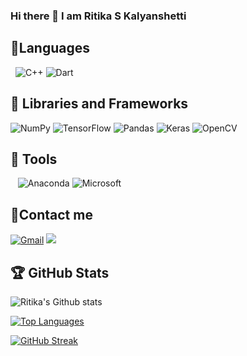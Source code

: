 ### Hi there 👋 I am Ritika S Kalyanshetti


## 🔡Languages
<a href=""><img alt="" src="https://img.shields.io/badge/Python-3776AB?style=for-the-badge&logo=python&logoColor=white" /></a>
<a href=""><img alt="" src="https://img.shields.io/badge/C-00599C?style=for-the-badge&logo=c&logoColor=white" /></a>
![C++](https://img.shields.io/badge/c++-%2300599C.svg?style=for-the-badge&logo=c%2B%2B&logoColor=white)
![Dart](https://img.shields.io/badge/dart-%230175C2.svg?style=for-the-badge&logo=dart&logoColor=white)

## 🧰 Libraries and Frameworks

![NumPy](https://img.shields.io/badge/numpy-%23013243.svg?style=for-the-badge&logo=numpy&logoColor=white)
![TensorFlow](https://img.shields.io/badge/TensorFlow-%23FF6F00.svg?style=for-the-badge&logo=TensorFlow&logoColor=white)
![Pandas](https://img.shields.io/badge/pandas-%23150458.svg?style=for-the-badge&logo=pandas&logoColor=white)
![Keras](https://img.shields.io/badge/Keras-%23D00000.svg?style=for-the-badge&logo=Keras&logoColor=white)
![OpenCV](https://img.shields.io/badge/opencv-%23white.svg?style=for-the-badge&logo=opencv&logoColor=white)
<a href=""><img alt="" src="https://img.shields.io/badge/Node.js-43853D?style=for-the-badge&logo=node.js&logoColor=white" /></a>
<a href=""><img alt="" src="https://img.shields.io/badge/Express.js-000000?style=for-the-badge&logo=express&logoColor=white" /></a>
<a href=""><img alt="" src="https://img.shields.io/badge/React-20232A?style=for-the-badge&logo=react&logoColor=61DAFB" /></a>

## 🔧 Tools

<a href=""><img alt="" src="https://img.shields.io/badge/Git-F05032?style=for-the-badge&logo=git&logoColor=white" /></a>
<a href=""><img alt="" src="https://img.shields.io/badge/GitHub-100000?style=for-the-badge&logo=github&logoColor=white" /></a>
<a href=""><img alt="" src="https://img.shields.io/badge/Jupyter-F37626.svg?&style=for-the-badge&logo=Jupyter&logoColor=white" /></a>
![Anaconda](https://img.shields.io/badge/Anaconda-%2344A833.svg?style=for-the-badge&logo=anaconda&logoColor=white)
![Microsoft](https://img.shields.io/badge/Microsoft-0078D4?style=for-the-badge&logo=microsoft&logoColor=white)
<a href=""><img alt="" src="https://img.shields.io/badge/Visual_Studio_Code-0078D4?style=for-the-badge&logo=visual%20studio%20code&logoColor=white" /></a>


##  📱Contact me 
<a href = "mailto:ritikakalyanshetti@gmail.com?subject=From your Github Profile" ><img alt="Gmail" src="https://img.shields.io/badge/Gmail-D14836?style=for-the-badge&logo=gmail&logoColor=white" /></a>
<a href = "https://www.linkedin.com/in/ritika-s-kalyanshetti-b1a1b621b/" ><img src="https://img.shields.io/badge/linkedin%20-%230077B5.svg?&style=for-the-badge&logo=linkedin&logoColor=white"/></a>

## 🏆 GitHub Stats
![Ritika's Github stats](https://github-readme-stats.vercel.app/api?username=ritika-kalyanshetti&count_private=true&theme=tokyonight)

[![Top Languages](https://github-readme-stats.vercel.app/api/top-langs/?username=ritika-kalyanshetti&layout=compact&show_icons=true&theme=tokyonight)](https://github.com/DenverCoder1/github-readme-streak-stats)

[![GitHub Streak](https://github-readme-streak-stats.herokuapp.com/?user=ritika-kalyanshetti&theme=tokyonight)](https://github.com/DenverCoder1/github-readme-streak-stats)




